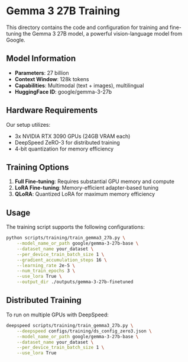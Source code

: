 # Gemma 3 27B Training

This directory contains the code and configuration for training and fine-tuning the Gemma 3 27B model, a powerful vision-language model from Google.

## Model Information

- **Parameters**: 27 billion
- **Context Window**: 128k tokens
- **Capabilities**: Multimodal (text + images), multilingual
- **HuggingFace ID**: google/gemma-3-27b

## Hardware Requirements

Our setup utilizes:
- 3x NVIDIA RTX 3090 GPUs (24GB VRAM each)
- DeepSpeed ZeRO-3 for distributed training
- 4-bit quantization for memory efficiency

## Training Options

1. **Full Fine-tuning**: Requires substantial GPU memory and compute
2. **LoRA Fine-tuning**: Memory-efficient adapter-based tuning
3. **QLoRA**: Quantized LoRA for maximum memory efficiency

## Usage

The training script supports the following configurations:

```bash
python scripts/training/train_gemma3_27b.py \
    --model_name_or_path google/gemma-3-27b-base \
    --dataset_name your_dataset \
    --per_device_train_batch_size 1 \
    --gradient_accumulation_steps 16 \
    --learning_rate 2e-5 \
    --num_train_epochs 3 \
    --use_lora True \
    --output_dir ./outputs/gemma-3-27b-finetuned
```

## Distributed Training

To run on multiple GPUs with DeepSpeed:

```bash
deepspeed scripts/training/train_gemma3_27b.py \
    --deepspeed configs/training/ds_config_zero3.json \
    --model_name_or_path google/gemma-3-27b-base \
    --dataset_name your_dataset \
    --per_device_train_batch_size 1 \
    --use_lora True
```